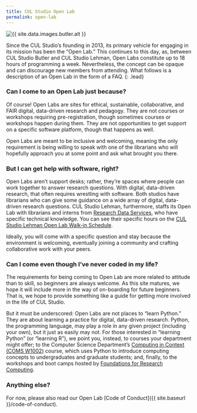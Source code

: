 ```yaml
---
title: CUL Studio Open Lab
permalink: open-lab
---
```


<img alt="{{ site.data.images.butler.alt }}" src="{{ site.data.images.butler.src }}" class="img-fluid img-thumbnail" />

Since the CUL Studio’s founding in 2013, its primary vehicle for engaging in
its mission has been the “Open Lab.” This continues to this day, as, between
CUL Studio Butler and CUL Studio Lehman, Open Labs constitute up to 18 hours
of programming a week. Nevertheless, the concept can be opaque and can
discourage new members from attending. What follows is a description of an
Open Lab in the form of a FAQ.
{: .lead}

### Can I come to an Open Lab just because?

Of course! Open Labs are sites for ethical, sustainable, collaborative, and
FAIR digital, data-driven research and pedagogy. They are not courses or
workshops requiring pre-registration, though sometimes courses or workshops
happen during them. They are not opportunities to get support on a specific
software platform, though that happens as well. 

Open Labs are meant to be inclusive and welcoming, meaning the only
requirement is being willing to speak with one of the librarians who will
hopefully approach you at some point and ask what brought you there.

### But I can get help with software, right?

Open Labs aren’t support desks; rather, they’re spaces where people can work
together to answer research questions. With digital, data-driven research,
that often requires wrestling with software. Both studios have librarians who
can give some guidance on a wide array of digital, data-driven research
questions. CUL Studio Lehman, furthermore, staffs its Open Lab with librarians
and interns from [Research Data
Services](https://library.columbia.edu/services/research-data-services.html),
who have specific technical knowledge. You can see their specific hours on the
[CUL Studio Lehman Open Lab Walk-in
Schedule](https://library.columbia.edu/services/research-data-services/schedule.html).

Ideally, you will come with a specific question and stay because the
environment is welcoming, eventually joining a community and crafting
collaborative work with your peers.

### Can I come even though I’ve never coded in my life?

The requirements for being coming to Open Lab are more related to attitude
than to skill, so beginners are always welcome. As this site matures, we hope
it will include more in the way of on-boarding for future beginners. That is,
we hope to provide something like a guide for getting more involved in the
life of CUL Studio. 

But it must be underscored: Open Labs are not places to “learn Python.” They
are about learning a practice for digital, data-driven research. Python, the
programming language, may play a role in any given project (including your
own), but it just as easily may not. For those interested in “learning Python”
(or “learning R”), we point you, instead, to courses your
department might offer; to the Computer Science Department’s
[Computing in Context (COMS
W1002)](http://bulletin.columbia.edu/search/?P=%22Computing%20in%20Context%22)
course, which uses Python to introduce computing concepts to undergraduates
and graduate students; and, finally, to the workshops and boot camps
hosted by [Foundations for Research
Computing](http://rcfoundations.research.columbia.edu).

### Anything else?

For now, please also read our Open Lab [Code of Conduct]({{ site.baseurl
}}/code-of-conduct).
